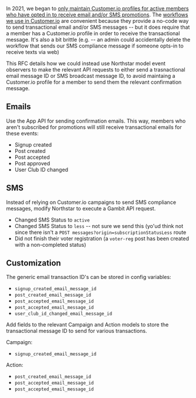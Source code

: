 In 2021, we began to [only maintain Customer.io profiles for active members who have opted in to receive email and/or SMS promotions](https://www.pivotaltracker.com/epic/show/4721712). The [workflows we use in Customer.io](https://customer.io/visual-workflow-builder/) are convenient because they provide a no-code way to send transactional email and/or SMS messages -- but it does require that a member has a Customer.io profile in order to receive the transactional message. It's also a bit brittle (e.g. -- an admin could accidentally delete the workflow that sends our SMS compliance message if someone opts-in to receive texts via web)

This RFC details how we could instead use Northstar model event observers to make the relevant API requests to either send a trasnactional email message ID or SMS broadcast message ID, to avoid maintaing a Customer.io profile for a member to send them the relevant confirmation message.

## Emails

Use the App API for sending confirmation emails. This way, members who aren't subscribed for promotions will still receive transactional emails for these events:

* Signup created
* Post created
* Post accepted
* Post approved
* User Club ID changed

## SMS

Instead of relying on Customer.io campaigns to send SMS compliance messages, modify Northstar to execute a Gambit API request.

* Changed SMS Status to `active`
* Changed SMS Status to `less` -- not sure we send this (yo'ud think not since there isn't a `POST messages?origin=subscriptionStatusLess` route
* Did not finish their voter registration (a `voter-reg` post has been created with a non-completed status)

## Customization

The generic email transaction ID's can be stored in config variables:

* `signup_created_email_message_id`
* `post_created_email_message_id`
* `post_accepted_email_message_id`
* `post_accepted_email_message_id`
* `user_club_id_changed_email_message_id`

Add fields to the relevant Campaign and Action models to store the transactional message ID to send for various transactions.

Campaign:

* `signup_created_email_message_id` 

Action:

* `post_created_email_message_id`
* `post_accepted_email_message_id`
* `post_accepted_email_message_id`
